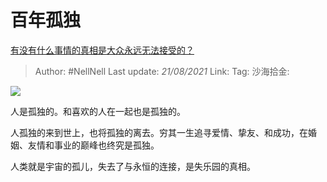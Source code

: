 # 百年孤独

[有没有什么事情的真相是大众永远无法接受的？](https://www.zhihu.com/question/271966117/answer/367102411)

> Author: #NellNell
> Last update: *21/08/2021*
> Link:
> Tag:
> 沙海拾金:

![](https://pic3.zhimg.com/80/v2-1df3191beeb14563ba92aa416e16cbd1_720w.jpg?source=c8b7c179)

人是孤独的。和喜欢的人在一起也是孤独的。

人孤独的来到世上，也将孤独的离去。穷其一生追寻爱情、挚友、和成功，在婚姻、友情和事业的巅峰也终究是孤独。

人类就是宇宙的孤儿，失去了与永恒的连接，是失乐园的真相。
